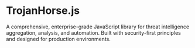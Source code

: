 # TrojanHorse.js
A comprehensive, enterprise-grade JavaScript library for threat intelligence aggregation, analysis, and automation. Built with security-first principles and designed for production environments.
